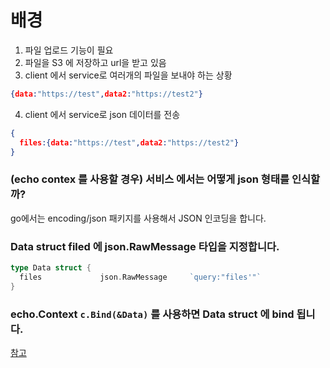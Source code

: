 # 배경

1. 파일 업로드 기능이 필요
2. 파일을 S3 에 저장하고 url을 받고 있음
4. client 에서 service로 여러개의 파일을 보내야 하는 상황
```json
{data:"https://test",data2:"https://test2"}
```
4. client 에서 service로 json 데이터를 전송
```json
{
  files:{data:"https://test",data2:"https://test2"}
}
```
### (echo contex 를 사용할 경우) 서비스 에서는 어떻게 json 형태를 인식할까?

go에서는 encoding/json 패키지를 사용해서 JSON 인코딩을 합니다.


### Data struct filed 에 json.RawMessage 타입을 지정합니다.

```go
type Data struct {
  files             json.RawMessage     `query:"files'"`
}
```

### echo.Context  `c.Bind(&Data)` 를 사용하면 Data struct 에 bind 됩니다.





[참고](https://mingrammer.com/translation-go-walkthrough-encoding-json-package/)
